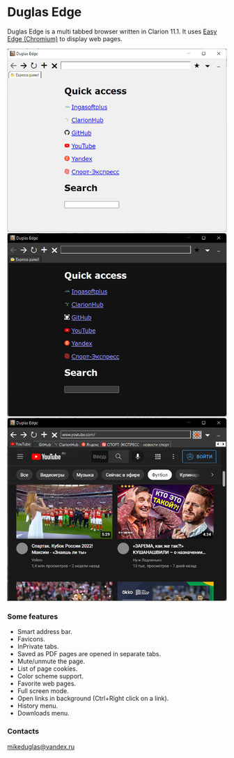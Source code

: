 # Duglas Edge
Duglas Edge is a multi tabbed browser written in Clarion 11.1. It uses [Easy Edge (Chromium)](http://www.ingasoftplus.com/ProductDetail.php?ProductID=304) to display web pages.  

![Express panel](https://github.com/mikeduglas/DuglasEdge/blob/master/screenshots/DuglasEdge_1.png?raw=true)     
![Express panel, dark scheme](https://github.com/mikeduglas/DuglasEdge/blob/master/screenshots/DuglasEdge_2.png?raw=true)     
![Many tabs opened](https://github.com/mikeduglas/DuglasEdge/blob/master/screenshots/DuglasEdge_3.png?raw=true)     

### Some features
- Smart address bar.
- Favicons.
- InPrivate tabs.
- Saved as PDF pages are opened in separate tabs.
- Mute/unmute the page.
- List of page cookies.
- Color scheme support.
- Favorite web pages.
- Full screen mode.
- Open links in background (Ctrl+Right click on a link).
- History menu.
- Downloads menu.

### Contacts
mikeduglas@yandex.ru
